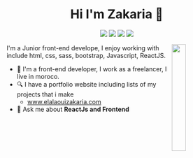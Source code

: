 <h1 align="center">Hi I'm Zakaria 👋</h1>
<p align="center">
  <p align="center">
    <a href=""><img src="https://img.shields.io/badge/twitter-%231FA1F1?style=flat&logo=twitter&logoColor=white"/></a>
    <a href=""><img src="https://img.shields.io/badge/linkedin-%230177B5?style=flat&logo=linkedin&logoColor=white"/></a>
    <a href=""><img src="https://img.shields.io/badge/youtube-%23FF0000?style=flat&logo=youtube&logoColor=white"/></a>
    <a href=""><img src="https://img.shields.io/badge/instagram-%23E4415F?style=flat&logo=instagram&logoColor=white"/></a>
  </p>
  
<img src="https://github.com/settings/profile" align="right" width="25%"/> 

I'm a Junior front-end develope, I enjoy working with include html, css, sass, bootstrap, Javascript, ReactJS.

- 🔭 I'm a front-end developer, I work as a freelancer, I live in moroco.
- 🔍 I have a portfolio website including lists of my projects that i make 
  - www.elalaouizakaria.com
- 💬 Ask me about **ReactJs and Frontend**
</p>

